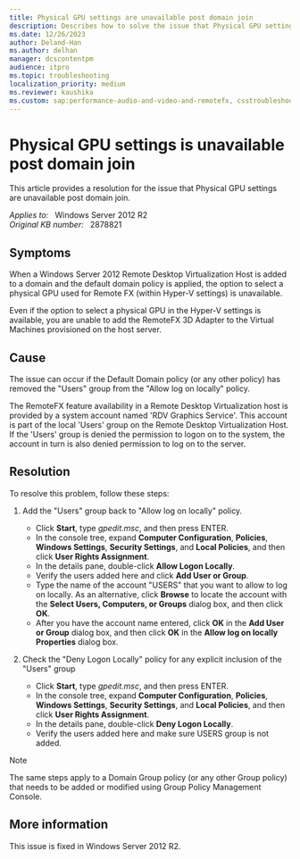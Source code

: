 ```yaml
---
title: Physical GPU settings are unavailable post domain join
description: Describes how to solve the issue that Physical GPU settings are unavailable post domain join
ms.date: 12/26/2023
author: Deland-Han
ms.author: delhan
manager: dcscontentpm
audience: itpro
ms.topic: troubleshooting
localization_priority: medium
ms.reviewer: kaushika
ms.custom: sap:performance-audio-and-video-and-remotefx, csstroubleshoot
---
```

# Physical GPU settings is unavailable post domain join

This article provides a resolution for the issue that Physical GPU settings are unavailable post domain join.

_Applies to:_ &nbsp; Windows Server 2012 R2  
_Original KB number:_ &nbsp; 2878821

## Symptoms

When a Windows Server 2012 Remote Desktop Virtualization Host is added to a domain and the default domain policy is applied, the option to select a physical GPU used for Remote FX (within Hyper-V settings) is unavailable.  

Even if the option to select a physical GPU in the Hyper-V settings is available, you are unable to add the RemoteFX 3D Adapter to the Virtual Machines provisioned on the host server.

## Cause

The issue can occur if the Default Domain policy (or any other policy) has removed the "Users" group from the "Allow log on locally" policy.  

The RemoteFX feature availability in a Remote Desktop Virtualization host is provided by a system account named 'RDV Graphics Service'. This account is part of the local 'Users' group on the Remote Desktop Virtualization Host. If the 'Users' group is denied the permission to logon on to the system, the account in turn is also denied permission to log on to the server.

## Resolution

To resolve this problem, follow these steps:

1. Add the "Users" group back to "Allow log on locally" policy.  

    - Click **Start**, type *gpedit.msc*, and then press ENTER.
    - In the console tree, expand **Computer Configuration**, **Policies**, **Windows Settings**, **Security Settings**, and **Local Policies**, and then click **User Rights Assignment**.
    - In the details pane, double-click **Allow Logon Locally**.
    - Verify the users added here and click **Add User or Group**.
    - Type the name of the account "USERS" that you want to allow to log on locally. As an alternative, click **Browse** to locate the account with the **Select Users, Computers, or Groups** dialog box, and then click **OK**.
    - After you have the account name entered, click **OK** in the **Add User or Group** dialog box, and then click **OK** in the **Allow log on locally Properties** dialog box.  

2. Check the "Deny Logon Locally" policy for any explicit inclusion of the "Users" group  

    - Click **Start**, type *gpedit.msc*, and then press ENTER.
    - In the console tree, expand **Computer Configuration**, **Policies**, **Windows Settings**, **Security Settings**, and **Local Policies**, and then click **User Rights Assignment**.
    - In the details pane, double-click **Deny Logon Locally**.
    - Verify the users added here and make sure USERS group is not added.

> [!Note]
> The same steps apply to a Domain Group policy (or any other Group policy) that needs to be added or modified using Group Policy Management Console.

## More information

This issue is fixed in Windows Server 2012 R2.

